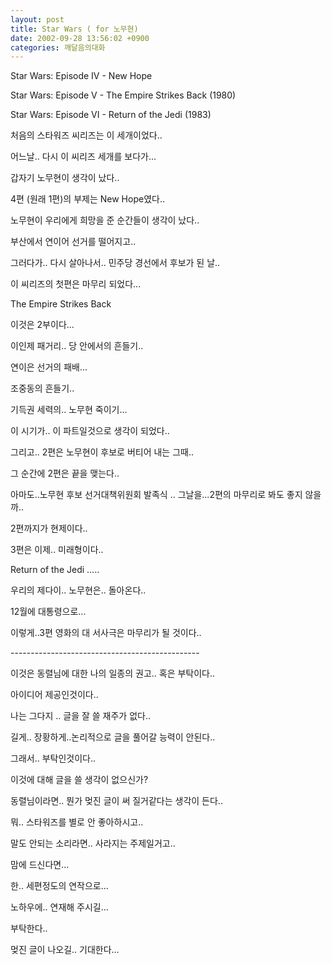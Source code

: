 ```yaml
---
layout: post
title: Star Wars ( for 노무현)
date: 2002-09-28 13:56:02 +0900
categories: 깨달음의대화
---
```

Star Wars: Episode IV - New Hope
  
Star Wars: Episode V - The Empire Strikes Back (1980)
  
Star Wars: Episode VI - Return of the Jedi (1983)
  

  
처음의 스타워즈 씨리즈는 이 세개이었다..
  
어느날.. 다시 이 씨리즈 세개를 보다가...
  
갑자기 노무현이 생각이 났다..
  

  
4편 (원래 1편)의 부제는 New Hope였다..
  
노무현이 우리에게 희망을 준 순간들이 생각이 났다..
  
부산에서 연이어 선거를 떨어지고..
  
그러다가.. 다시 살아나서.. 민주당 경선에서 후보가 된 날..
  
이 씨리즈의 첫편은 마무리 되었다...
  

  
The Empire Strikes Back
  
이것은 2부이다...
  
이인제 패거리.. 당 안에서의 흔들기..
  
연이은 선거의 패배...
  
조중동의 흔들기..
  
기득권 세력의.. 노무현 죽이기...
  
이 시기가.. 이 파트일것으로 생각이 되었다..
  
그리고.. 2편은 노무현이 후보로 버티어 내는 그때..
  
그 순간에 2편은 끝을 맺는다..
  
아마도..노무현 후보 선거대책위원회 발족식 .. 그날을...2편의 마무리로 봐도 좋지 않을까..
  

  
2편까지가 현제이다..
  
3편은 이제.. 미래형이다..
  

  
Return of the Jedi .....
  
우리의 제다이.. 노무현은.. 돌아온다..
  
12월에 대통령으로...
  
이렇게..3편 영화의 대 서사극은 마무리가 될 것이다..
  

  
\---\---\---\---\---\---\---\---\---\---\---\---\---\---\-----
  
이것은 동렬님에 대한 나의 일종의 권고.. 혹은 부탁이다..
  
아이디어 제공인것이다..
  

  
나는 그다지 .. 글을 잘 쓸 재주가 없다..
  
길게.. 장황하게..논리적으로 글을 풀어갈 능력이 안된다..
  

  
그래서.. 부탁인것이다..
  
이것에 대해 글을 쓸 생각이 없으신가?
  
동렬님이라면.. 뭔가 멎진 글이 써 질거같다는 생각이 든다..
  

  
뭐.. 스타워즈를 별로 안 좋아하시고..
  
말도 안되는 소리라면.. 사라지는 주제일거고..
  

  
맘에 드신다면...
  
한.. 세편정도의 연작으로...
  
노하우에.. 연재해 주시길...
  

  
부탁한다..
  
멎진 글이 나오길.. 기대한다...